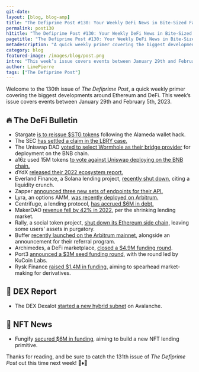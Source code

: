 ```yaml
---
git-date:
layout: [blog, blog-amp]
title: "The Defiprime Post #130: Your Weekly DeFi News in Bite-Sized Fashion"
permalink: post130
h1title: "The Defiprime Post #130: Your Weekly DeFi News in Bite-Sized Fashion"
pagetitle: "The Defiprime Post #130: Your Weekly DeFi News in Bite-Sized Fashion"
metadescription: "A quick weekly primer covering the biggest developments around Ethereum and DeFi. This week’s issue covers events between January 29th and February 5th, 2023"
category: blog
featured-image: /images/blog/post.png
intro: "This week’s issue covers events between January 29th and February 5th, 2023"
author: LimePierre
tags: ["The Defiprime Post"]
---
```


Welcome to the 130th issue of _The Defiprime Post_, a quick weekly primer covering the biggest developments around Ethereum and DeFi. This week’s issue covers events between January 29th and February 5th, 2023.


## 🔥 The DeFi Bulletin

* Stargate [is to reissue $STG tokens](https://www.coindesk.com/business/2023/02/01/stargate-to-reissue-stg-tokens-following-alameda-wallets-hack/) following the Alameda wallet hack.
* The SEC [has settled a claim in the LBRY case.](https://cointelegraph.com/news/sec-settles-on-security-claim-in-lbry-case-community-calls-it-a-big-win-for-crypto?s=35)
* The Uniswap DAO [voted to select Wormhole as their bridge provider](https://www.theblock.co/post/207013/uniswap-on-bnb-chain-wormhole-wins-bridge-selection-vote) for deployment on the BNB chain.
* a16z used 15M tokens [to vote against Uniswap deploying on the BNB chain.](https://www.theblock.co/post/208729/a16z-votes-against-proposal-to-deploy-latest-uniswap-iteration-on-bnb-chain)
* dYdX [released their 2022 ecosystem report.](https://dydx.foundation/blog/2022-ecosystem-annual-report)
* Everland Finance, a Solana lending project, [recently shut down](https://www.theblock.co/post/207944/solana-defi-lender-everlend-shuts-down-its-app-citing-liquidity-crunch), citing a liquidity crunch.
* Zapper [announced three new sets of endpoints for their API.](https://blog.zapper.xyz/zapper-api-update-new-improved-endpoints-for-nfts-balances-d77372c6d264)
* Lyra, an options AMM, [was recently deployed on Arbitrum.](https://www.coindesk.com/tech/2023/02/03/options-automated-market-maker-lyra-deploys-to-arbitrum-network/)
* Centrifuge, a lending protocol, [has accrued $6M in debt.](https://www.coindesk.com/markets/2023/02/03/decentralized-lending-protocol-centrifuge-accrues-6m-unpaid-debt/)
* MakerDAO [revenue fell by 42% in 2022,](https://www.theblock.co/post/208498/makerdao-revenue-fell-42-in-2022-amid-shrinking-crypto-lending-market) per the shrinking lending market.
* Rally, a social token project, [shut down its Ethereum side chain,](https://www.coindesk.com/business/2023/01/31/social-token-project-rally-shuts-ethereum-sidechain-stranding-users-crypto-assets/) leaving some users' assets in purgatory.
* Buffer [recently launched on the Arbitrum mainnet](https://buffer-finance.medium.com/buffer-v2-mainnet-launch-referral-program-d9dd951535a0), alongside an announcement for their referral program.
* Archimedes, a DeFi marketplace, [closed a $4.9M funding round](https://www.coindesk.com/business/2023/02/01/defi-marketplace-archimedes-raises-49m-in-seed-round-led-by-hack-vc/).
* Port3 [announced a $3M seed funding round](https://www.theblock.co/post/208066/kucoin-labs-backs-web3-social-data-portal-port3s-3-million-round), with the round led by KuCoin Labs.
* Rysk Finance [raised $1.4M in funding,](https://finance.yahoo.com/news/rysk-finance-raises-1-4m-100000798.html) aiming to spearhead market-making for derivatives.


## 💱 DEX Report

* The DEX Dexalot [started a new hybrid subnet](https://www.coindesk.com/markets/2023/02/01/decentralized-exchange-dexalot-starts-a-hybrid-defi-subnet/) on Avalanche.


## 💎 NFT News

* Fungify [secured $6M in funding](https://cointelegraph.com/press-releases/fungify-raises-6m-to-build-new-nft-lending-primitive), aiming to build a new NFT lending primitive.

Thanks for reading, and be sure to catch the 131th issue of _The Defiprime Post_ out this time next week! 👋♦️👋